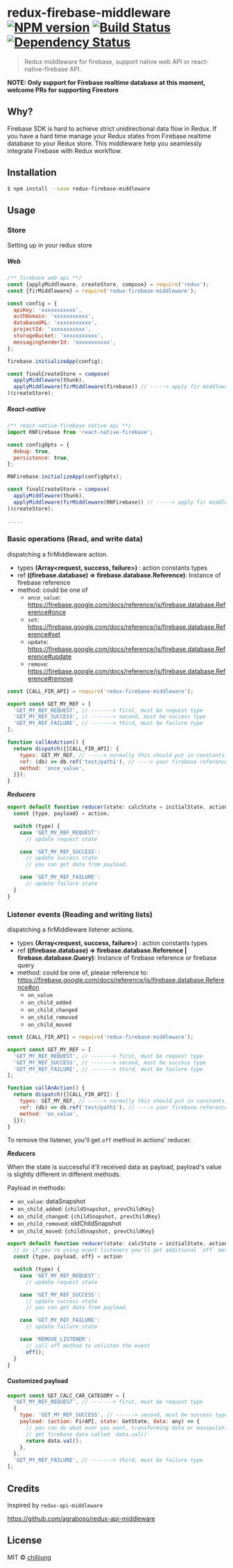 # redux-firebase-middleware [![NPM version][npm-image]][npm-url] [![Build Status][travis-image]][travis-url] [![Dependency Status][daviddm-image]][daviddm-url]
> Redux middleware for firebase, support native web API or react-native-firebase API.

**NOTE: Only support for Firebase realtime database at this moment, welcome PRs for supporting Firestore**

## Why?

Firebase SDK is hard to achieve strict unidirectional data flow in Redux. If you have a hard time manage your Redux states from Firebase realtime database to your Redux store. This middleware help you seamlessly integrate Firebase with Redux workflow.

## Installation

```sh
$ npm install --save redux-firebase-middleware
```

## Usage

### Store

Setting up in your redux store

##### Web

```js
/** firebase web api **/
const {applyMiddleware, createStore, compose} = require('redux');
const {firMiddleware} = require('redux-firebase-middleware');

const config = {
  apiKey: 'xxxxxxxxxxx',
  authDomain: 'xxxxxxxxxxx',
  databaseURL: 'xxxxxxxxxxx',
  projectId: 'xxxxxxxxxxx',
  storageBucket: 'xxxxxxxxxxx',
  messagingSenderId: 'xxxxxxxxxxx',
};

firebase.initializeApp(config);

const finalCreateStore = compose(
  applyMiddleware(thunk),
  applyMiddleware(firMiddleware(firebase)) // -----> apply fir middleware in redux store
)(createStore);

```

##### React-native

```js
/** react-native-firebase native api **/
import RNFirebase from 'react-native-firebase';

const configOpts = {
  debug: true,
  persistence: true,
};

RNFirebase.initializeApp(configOpts);

const finalCreateStore = compose(
  applyMiddleware(thunk),
  applyMiddleware(firMiddleware(RNFirebase)) // -----> apply fir middleware in redux store
)(createStore);

.....

```

### Basic operations (Read, and write data)

dispatching a firMiddleware action.

- types **(Array<request, success, failure>)** : action constants types
- ref **((firebase.database) => firebase.database.Reference)**: Instance of firebase reference
- method: could be one of
  * `once_value`: https://firebase.google.com/docs/reference/js/firebase.database.Reference#once
  * `set`: https://firebase.google.com/docs/reference/js/firebase.database.Reference#set
  * `update`: https://firebase.google.com/docs/reference/js/firebase.database.Reference#update
  * `remove`: https://firebase.google.com/docs/reference/js/firebase.database.Reference#remove

```js
const {CALL_FIR_API} = require('redux-firebase-middleware');

export const GET_MY_REF = [
  'GET_MY_REF_REQUEST', // -------> first, must be request type
  'GET_MY_REF_SUCCESS', // -------> second, must be success type
  'GET_MY_REF_FAILURE', // -------> third, must be failure type
];

function callAnAction() {
  return dispatch({[CALL_FIR_API]: {
    types: GET_MY_REF, // -----> normally this should put in constants, see `constants`(next seciton) for more info
    ref: (db) => db.ref('test/path1'), // ----> your firebase reference path
    method: 'once_value',
  }});
}
```

***Reducers***

```js
export default function reducer(state: calcState = initialState, action: FSA) {
  const {type, payload} = action;

  switch (type) {
    case 'GET_MY_REF_REQUEST':
      // update request state

    case 'GET_MY_REF_SUCCESS':
      // update success state
      // you can get data from payload.

    case 'GET_MY_REF_FAILURE':
      // update failure state
  }
}
```

### Listener events (Reading and writing lists)

dispatching a firMiddleware listener actions.

- types **(Array<request, success, failure>)** : action constants types
- ref **((firebase.database) => firebase.database.Reference | firebase.database.Query)**: Instance of firebase reference or firebase query
- method: could be one of, please reference to: https://firebase.google.com/docs/reference/js/firebase.database.Reference#on
  * `on_value`
  * `on_child_added`
  * `on_child_changed`
  * `on_child_removed`
  * `on_child_moved`

```js
const {CALL_FIR_API} = require('redux-firebase-middleware');

export const GET_MY_REF = [
  'GET_MY_REF_REQUEST', // -------> first, must be request type
  'GET_MY_REF_SUCCESS', // -------> second, must be success type
  'GET_MY_REF_FAILURE', // -------> third, must be failure type
];

function callAnAction() {
  return dispatch({[CALL_FIR_API]: {
    types: GET_MY_REF, // -----> normally this should put in constants, see `constants`(next seciton) for more info
    ref: (db) => db.ref('test/path1'), // ----> your firebase reference path
    method: 'on_value',
  }});
}
```

To remove the listener, you'll get `off` method in actions' reducer.

***Reducers***

When the state is successful it'll received data as payload, payload's value is slightly different in different methods.

Payload in methods:
  * `on_value`: dataSnapshot
  * `on_child_added`: `{childSnapshot, prevChildKey}`
  * `on_child_changed`: `{childSnapshot, prevChildKey}`
  * `on_child_removed`: oldChildSnapshot
  * `on_child_moved`: `{childSnapshot, prevChildKey}`

```js
export default function reducer(state: calcState = initialState, action: FSA) {
  // or if you're using event listeners you'll get additional `off` method to remove the listening event by calling `off()` 
  const {type, payload, off} = action

  switch (type) {
    case 'GET_MY_REF_REQUEST':
      // update request state

    case 'GET_MY_REF_SUCCESS':
      // update success state
      // you can get data from payload.

    case 'GET_MY_REF_FAILURE':
      // update failure state

    case 'REMOVE_LISTENER':
      // call off method to unlisten the event
      off();
  }
}
```

#### Customized payload

```js
export const GET_CALC_CAR_CATEGORY = [
  'GET_MY_REF_REQUEST', // -------> first, must be request type
  {
    type: 'GET_MY_REF_SUCCESS', // ------> second, must be success type
    payload: (action: FirAPI, state: GetState, data: any) => {
      // you can do what ever you want, transforming data or manipulating data .... etc
      // get firebase data called `data.val()`
      return data.val();
    },
  },
  'GET_MY_REF_FAILURE', // -------> third, must be failure type
];
```

## Credits

Inspired by `redux-api-middleware`

https://github.com/agraboso/redux-api-middleware

## License

MIT © [chilijung](https://github.com/chilijung)


[npm-image]: https://badge.fury.io/js/redux-firebase-middleware.svg
[npm-url]: https://npmjs.org/package/redux-firebase-middleware
[travis-image]: https://travis-ci.org/Canner/redux-firebase-middleware.svg?branch=master
[travis-url]: https://travis-ci.org/Canner/redux-firebase-middleware
[daviddm-image]: https://david-dm.org/Canner/redux-firebase-middleware.svg?theme=shields.io
[daviddm-url]: https://david-dm.org/Canner/redux-firebase-middleware

